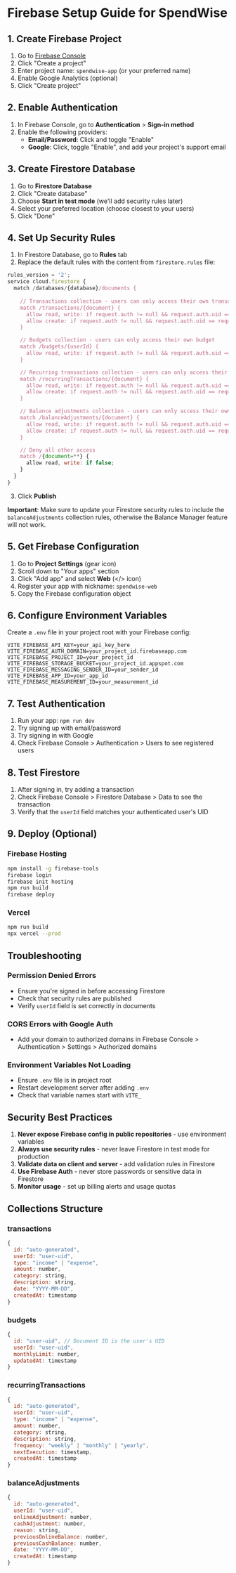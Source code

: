 # Firebase Setup Guide for SpendWise

## 1. Create Firebase Project

1. Go to [Firebase Console](https://console.firebase.google.com)
2. Click "Create a project"
3. Enter project name: `spendwise-app` (or your preferred name)
4. Enable Google Analytics (optional)
5. Click "Create project"

## 2. Enable Authentication

1. In Firebase Console, go to **Authentication** > **Sign-in method**
2. Enable the following providers:
   - **Email/Password**: Click and toggle "Enable"
   - **Google**: Click, toggle "Enable", and add your project's support email

## 3. Create Firestore Database

1. Go to **Firestore Database**
2. Click "Create database"
3. Choose **Start in test mode** (we'll add security rules later)
4. Select your preferred location (choose closest to your users)
5. Click "Done"

## 4. Set Up Security Rules

1. In Firestore Database, go to **Rules** tab
2. Replace the default rules with the content from `firestore.rules` file:

```javascript
rules_version = '2';
service cloud.firestore {
  match /databases/{database}/documents {
    
    // Transactions collection - users can only access their own transactions
    match /transactions/{document} {
      allow read, write: if request.auth != null && request.auth.uid == resource.data.userId;
      allow create: if request.auth != null && request.auth.uid == request.resource.data.userId;
    }

    // Budgets collection - users can only access their own budget
    match /budgets/{userId} {
      allow read, write: if request.auth != null && request.auth.uid == userId;
    }

    // Recurring transactions collection - users can only access their own recurring transactions
    match /recurringTransactions/{document} {
      allow read, write: if request.auth != null && request.auth.uid == resource.data.userId;
      allow create: if request.auth != null && request.auth.uid == request.resource.data.userId;
    }

    // Balance adjustments collection - users can only access their own balance adjustments
    match /balanceAdjustments/{document} {
      allow read, write: if request.auth != null && request.auth.uid == resource.data.userId;
      allow create: if request.auth != null && request.auth.uid == request.resource.data.userId;
    }

    // Deny all other access
    match /{document=**} {
      allow read, write: if false;
    }
  }
}
```

3. Click **Publish**

**Important**: Make sure to update your Firestore security rules to include the `balanceAdjustments` collection rules, otherwise the Balance Manager feature will not work.

## 5. Get Firebase Configuration

1. Go to **Project Settings** (gear icon)
2. Scroll down to "Your apps" section
3. Click "Add app" and select **Web** (</> icon)
4. Register your app with nickname: `spendwise-web`
5. Copy the Firebase configuration object

## 6. Configure Environment Variables

Create a `.env` file in your project root with your Firebase config:

```env
VITE_FIREBASE_API_KEY=your_api_key_here
VITE_FIREBASE_AUTH_DOMAIN=your_project_id.firebaseapp.com
VITE_FIREBASE_PROJECT_ID=your_project_id
VITE_FIREBASE_STORAGE_BUCKET=your_project_id.appspot.com
VITE_FIREBASE_MESSAGING_SENDER_ID=your_sender_id
VITE_FIREBASE_APP_ID=your_app_id
VITE_FIREBASE_MEASUREMENT_ID=your_measurement_id
```

## 7. Test Authentication

1. Run your app: `npm run dev`
2. Try signing up with email/password
3. Try signing in with Google
4. Check Firebase Console > Authentication > Users to see registered users

## 8. Test Firestore

1. After signing in, try adding a transaction
2. Check Firebase Console > Firestore Database > Data to see the transaction
3. Verify that the `userId` field matches your authenticated user's UID

## 9. Deploy (Optional)

### Firebase Hosting

```bash
npm install -g firebase-tools
firebase login
firebase init hosting
npm run build
firebase deploy
```

### Vercel

```bash
npm run build
npx vercel --prod
```

## Troubleshooting

### Permission Denied Errors

- Ensure you're signed in before accessing Firestore
- Check that security rules are published
- Verify `userId` field is set correctly in documents

### CORS Errors with Google Auth

- Add your domain to authorized domains in Firebase Console > Authentication > Settings > Authorized domains

### Environment Variables Not Loading

- Ensure `.env` file is in project root
- Restart development server after adding `.env`
- Check that variable names start with `VITE_`

## Security Best Practices

1. **Never expose Firebase config in public repositories** - use environment variables
2. **Always use security rules** - never leave Firestore in test mode for production
3. **Validate data on client and server** - add validation rules in Firestore
4. **Use Firebase Auth** - never store passwords or sensitive data in Firestore
5. **Monitor usage** - set up billing alerts and usage quotas

## Collections Structure

### transactions

```javascript
{
  id: "auto-generated",
  userId: "user-uid",
  type: "income" | "expense",
  amount: number,
  category: string,
  description: string,
  date: "YYYY-MM-DD",
  createdAt: timestamp
}
```

### budgets

```javascript
{
  id: "user-uid", // Document ID is the user's UID
  userId: "user-uid",
  monthlyLimit: number,
  updatedAt: timestamp
}
```

### recurringTransactions

```javascript
{
  id: "auto-generated",
  userId: "user-uid",
  type: "income" | "expense",
  amount: number,
  category: string,
  description: string,
  frequency: "weekly" | "monthly" | "yearly",
  nextExecution: timestamp,
  createdAt: timestamp
}
```

### balanceAdjustments

```javascript
{
  id: "auto-generated",
  userId: "user-uid",
  onlineAdjustment: number,
  cashAdjustment: number,
  reason: string,
  previousOnlineBalance: number,
  previousCashBalance: number,
  date: "YYYY-MM-DD",
  createdAt: timestamp
}
```
